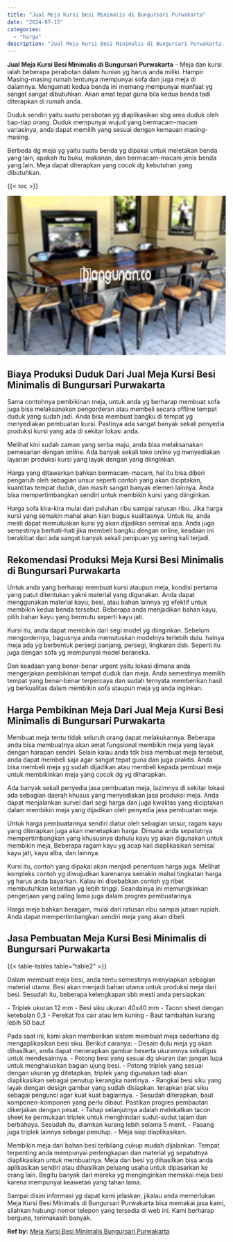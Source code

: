 ```yaml
---
title: "Jual Meja Kursi Besi Minimalis di Bungursari Purwakarta"
date: "2024-07-15"
categories: 
  - "harga"
description: "Jual Meja Kursi Besi Minimalis di Bungursari Purwakarta. Sampai disini informasi yg dapat kami jelaskan, jikalau anda memerlukan Meja Kursi Besi Minimalis di..."
---
```


**Jual Meja Kursi Besi Minimalis di Bungursari Purwakarta** – Meja dan kursi ialah beberapa perabotan dalam hunian yg harus anda miliki. Hampir Masing-masing rumah tentunya mempunyai sofa dan juga meja di dalamnya. Mengamati kedua benda ini memang mempunyai manfaat yg sangat sangat dibutuhkan. Akan amat tepat guna bila kedua benda tadi diterapkan di rumah anda.

Duduk sendiri yaitu suatu perabotan yg diaplikasikan sbg area duduk oleh tiap-tiap orang. Duduk mempunyai wujud yang bermacam-macam variasinya, anda dapat memilih yang sesuai dengan kemauan masing-masing.

Berbeda dg meja yg yaitu suatu benda yg dipakai untuk meletakan benda yang lain, apakah itu buku, makanan, dan bermacam-macam jenis benda yang lain. Meja dapat diterapkan yang cocok dg kebutuhan yang dibutuhkan.

{{< toc >}}

![Jual Meja Kursi Besi Minimalis di Bungursari Purwakarta](/images/jual-meja-besi-murah09.png)

## Biaya Produksi Duduk Dari Jual Meja Kursi Besi Minimalis di Bungursari Purwakarta

Sama contohnya pembikinan meja, untuk anda yg berharap membuat sofa juga bisa melaksanakan pengorderan atau membeli secara offline tempat duduk yang sudah jadi. Anda bisa membuat bangku di tempat yg menyediakan pembuatan kursi. Pastinya ada sangat banyak sekali penyedia produksi kursi yang ada di sekitar lokasi anda.

Melihat kini sudah zaman yang serba maju, anda bisa melaksanakan pemesanan dengan online. Ada banyak sekali toko online yg menyediakan layanan produksi kursi yang layak dengan yang diinginkan.

Harga yang ditawarkan bahkan bermacam-macam, hal itu bisa diberi pengaruh oleh sebagian unsur seperti contoh yang akan diciptakan, kuantitas tempat duduk, dan masih sangat banyak elemen lainnya. Anda bisa mempertimbangkan sendiri untuk membikin kursi yang diinginkan.

Harga sofa kira-kira mulai dari puluhan ribu sampai ratusan ribu. Jika harga kursi yang semakin mahal akan kian bagus kualitasnya. Untuk itu, anda mesti dapat memutuskan kursi yg akan dijadikan semisal apa. Anda juga semestinya berhati-hati jika membeli bangku dengan online, keadaan ini berakibat dari ada sangat banyak sekali penipuan yg sering kali terjadi.

## Rekomendasi Produksi Meja Kursi Besi Minimalis di Bungursari Purwakarta

Untuk anda yang berharap membuat kursi ataupun meja, kondisi pertama yang patut ditentukan yakni material yang digunakan. Anda dapat menggunakan material kayu, besi, atau bahan lainnya yg efektif untuk membikin kedua benda tersebut. Beberapa anda menjadikan bahan kayu, pilih bahan kayu yang bermutu seperti kayu jati.

Kursi itu, anda dapat membikin dari segi model yg diinginkan. Sebelum mengordernya, bagusnya anda memutuskan modelnya terlebih dulu. halnya meja ada yg berbentuk persegi panjang, persegi, lingkaran dsb. Seperti itu juga dengan sofa yg mempunyai model beraneka.

Dan keadaan yang benar-benar urgent yaitu lokasi dimana anda mengerjakan pembikinan tempat duduk dan meja. Anda semestinya memilih tempat yang benar-benar terpercaya dan sudah ternyata memberikan hasil yg berkualitas dalam membikin sofa ataupun meja yg anda inginkan.

## Harga Pembikinan Meja Dari Jual Meja Kursi Besi Minimalis di Bungursari Purwakarta

Membuat meja tentu tidak seluruh orang dapat melakukannya. Beberapa anda bisa membuatnya akan amat fungsional membikin meja yang layak dengan harapan sendiri. Selain kalau anda tdk bisa membuat meja tersebut, anda dapat membeli saja agar sangat tepat guna dan juga praktis. Anda bisa membeli meja yg sudah dijadikan atau membeli kepada pembuat meja untuk membikinkan meja yang cocok dg yg diharapkan.

Ada banyak sekali penyedia jasa pembuatan meja, lazimnya di sekitar lokasi ada sebagian daerah khusus yang menyediakan jasa produksi meja. Anda dapat menjalankan survei dari segi harga dan juga kwalitas yang diciptakan dalam membikin meja yang dijadikan oleh penyedia jasa pembuatan meja.

Untuk harga pembuatannya sendiri diatur oleh sebagian unsur, ragam kayu yang diterapkan juga akan menetapkan harga. Dimana anda sepatutnya mempertimbangkan yang khususnya dahulu kayu yg akan digunakan untuk membikin meja, Beberapa ragam kayu yg acap kali diaplikasikan semisal kayu jati, kayu alba, dan lainnya.

Kursi itu, contoh yang dipakai akan menjadi penentuan harga juga. Melihat kompleks contoh yg diwujudkan karenanya semakin mahal tingkatan harga yg harus anda bayarkan. Kalau ini disebabkan contoh yg ribet membutuhkan ketelitian yg lebih tinggi. Seandainya ini memungkinkan pengerjaan yang paling lama juga dalam progres pembuatannya.

Harga meja bahkan beragam, mulai dari ratusan ribu sampai jutaan rupiah. Anda dapat mempertimbangkan sendiri meja yang akan dibeli.

## Jasa Pembuatan Meja Kursi Besi Minimalis di Bungursari Purwakarta

{{< table-tables table="table2" >}}

Dalam membuat meja besi, anda tentu semestinya menyiapkan sebagian material utama. Besi akan menjadi bahan utama untuk produksi meja dari besi. Sesudah itu, beberapa kelengkapan sbb mesti anda persiapkan:

\- Triplek ukuran 12 mm - Besi siku ukuran 40x40 mm - Tacon sheet dengan ketebalan 0,3 - Perekat fox cair atau lem kuning - Baut tambahan kurang lebih 50 baut

Pada saat ini, kami akan memberikan sistem membuat meja sederhana dg mengaplikasikan besi siku. Berikut caranya: - Desain dulu meja yg akan dihasilkan, anda dapat menerapkan gambar beserta ukurannya sekaligus untuk mendesainnya. - Potong besi yang sesuai dg ukuran dan jangan lupa untuk menghaluskan bagian ujung besi. - Potong triplek yang sesuai dengan ukuran yg ditetapkan, triplek yang digunakan tadi akan diaplikasikan sebagai penutup kerangka nantinya. - Rangkai besi siku yang layak dengan design gambar yang sudah disiapkan. terapkan plat siku sebagai pengunci agar kuat kuat bagiannya. - Sesudah diterapkan, baut komponen-komponen yang perlu dibaut. Pastikan progres pembautan dikerjakan dengan pesat. - Tahap selanjutnya adalah melekatkan tacon sheet ke permukaan triplek untuk menghindari sudut-sudut tajam dan berbahaya. Sesudah itu, diamkan kurang lebih selama 5 menit. - Pasang juga triplek lainnya sebagai penutup. - Meja siap diaplikasikan.

Membikin meja dari bahan besi terbilang cukup mudah dijalankan. Tempat terpenting anda mempunyai perlengkapan dan material yg sepatutnya diaplikasikan untuk membuatnya. Meja dari besi yg dihasilkan bisa anda aplikasikan sendiri atau dihasilkan peluang usaha untuk dipasarkan ke orang lain. Begitu banyak dari mereka yg menginginkan memakai meja besi karena mempunyai keawetan yang tahan lama.

Sampai disini informasi yg dapat kami jelaskan, jikalau anda memerlukan Meja Kursi Besi Minimalis di Bungursari Purwakarta bisa memakai jasa kami, silahkan hubungi nomor telepon yang tersedia di web ini. Kami berharap berguna, terimakasih banyak.

**Ref by:** [Meja Kursi Besi Minimalis Bungursari Purwakarta](https://id.wikipedia.org/wiki/Meja)
